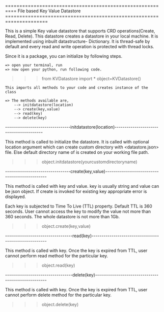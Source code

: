 ==========================================================  File based Key Value Datastore   =====================================================================



This is a simple Key value datastore that supports CRD operations(Create, Read, Delete). 
This datastore creates a datastore in your local machine.
It is implemented using inbuilt datastructure- Dictionary. 
It is thread-safe by default and every read and write operation is protected with thread locks.


Since it is a package, you can initialize by following steps.



	=> open your terminal, run 
	=> now open your python, run following code.
	
>>> from KVDatastore import *
>>> object=KVDatastore()
	
	This imports all methods to your code and creates instance of the class

	=> The methods available are,
		--> initdatastore(location)
		--> create(key,value)	
		--> read(key)
		--> delete(key)


---------------------------------initdatastore(location)-----------------------------------------

This method is called to initialize the datastore.
It is called with optional location argument which can create custom directory with <datastore.json> file.
Else default directory name of <datastore> is created on your working file path.


>>> object.initdatastore(yourcustomdirectoryname)

---------------------------------create(key,value)------------------------------------------------

This method is called with key and value. key is usually string and value can be json object.
If create is invoked for existing key appropriate error is displayed.

Each key is subjected to Time To Live (TTL) property. Default TTL is 360 seconds. 
User cannot access the key to modify the value not more than 360 seconds.
The whole datastore is not more than 1Gb.
>>> object.create(key,value)



----------------------------------read(key)-------------------------------------------------------

This method is called with key. Once the key is expired from TTL, user cannot perform read method for the particular key.

>>> object.read(key)


----------------------------------delete(key)-----------------------------------------------------

This method is called with key. Once the key is expired from TTL, user cannot perform delete method for the particular key.

>>> object.delete(key)





